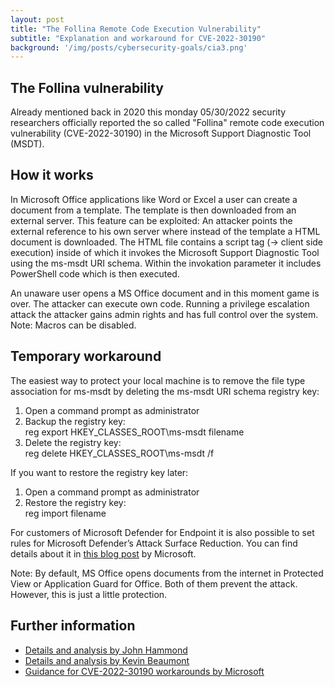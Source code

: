 ```yaml
---
layout: post
title: "The Follina Remote Code Execution Vulnerability"
subtitle: "Explanation and workaround for CVE-2022-30190"
background: '/img/posts/cybersecurity-goals/cia3.png'
---
```


## The Follina vulnerability
Already mentioned back in 2020 this monday 05/30/2022 security researchers officially reported the so called "Follina" remote code execution vulnerability (CVE-2022-30190) in the Microsoft Support Diagnostic Tool (MSDT).  

## How it works
In Microsoft Office applications like Word or Excel a user can create a document from a template. The template is then downloaded from an external server.
This feature can be exploited: An attacker points the external reference to his own server where instead of the template a HTML document is downloaded. The HTML file contains a script tag (-> client side execution) inside of which it invokes the Microsoft Support Diagnostic Tool using the ms-msdt URI schema. Within the invokation parameter it includes PowerShell code which is then executed.

An unaware user opens a MS Office document and in this moment game is over. The attacker can execute own code. Running a privilege escalation attack the attacker gains admin rights and has full control over the system.
Note: Macros can be disabled.


## Temporary workaround

The easiest way to protect your local machine is to remove the file type association for ms-msdt by deleting the ms-msdt URI schema registry key:
1. Open a command prompt as administrator
2. Backup the registry key:  
        reg export HKEY_CLASSES_ROOT\ms-msdt filename
3. Delete the registry key:  
        reg delete HKEY_CLASSES_ROOT\ms-msdt /f  

If you want to restore the registry key later:  
1. Open a command prompt as administrator
2. Restore the registry key:  
        reg import filename  

For customers of Microsoft Defender for Endpoint it is also possible to set rules for Microsoft Defender’s Attack Surface Reduction. You can find details about it in [this blog post](https://msrc-blog.microsoft.com/2022/05/30/guidance-for-cve-2022-30190-microsoft-support-diagnostic-tool-vulnerability/) by Microsoft.  

Note: By default, MS Office opens documents from the internet in Protected View or Application Guard for Office. Both of them prevent the attack. However, this is just a little protection.

## Further information
- [Details and analysis by John Hammond](https://www.huntress.com/blog/microsoft-office-remote-code-execution-follina-msdt-bug)
- [Details and analysis by Kevin Beaumont](https://doublepulsar.com/follina-a-microsoft-office-code-execution-vulnerability-1a47fce5629e)
- [Guidance for CVE-2022-30190 workarounds by Microsoft](https://msrc-blog.microsoft.com/2022/05/30/guidance-for-cve-2022-30190-microsoft-support-diagnostic-tool-vulnerability/)